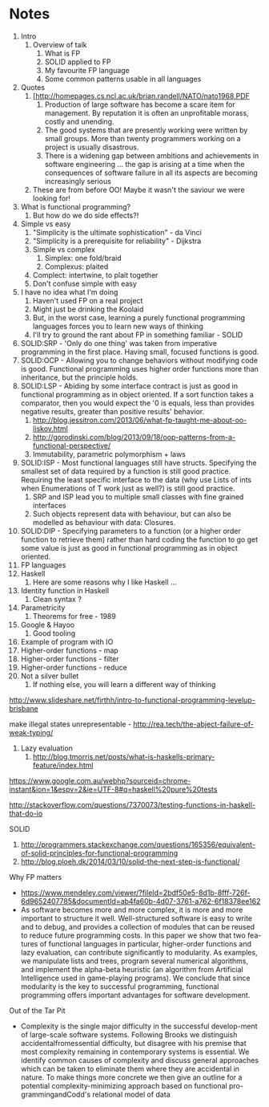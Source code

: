 Notes
=====

1. Intro
    1. Overview of talk
        1. What is FP
        2. SOLID applied to FP
        3. My favourite FP language
        4. Some common patterns usable in all languages
2. Quotes
    1. [http://homepages.cs.ncl.ac.uk/brian.randell/NATO/nato1968.PDF
        1. Production of large software has become a scare item for management. By reputation it is often an unprofitable morass, costly and unending.
        2. The good systems that are presently working were written by small groups. More than twenty programmers working on a project is usually disastrous.
        3. There is a widening gap between ambitions and achievements in software engineering ... the gap is arising at a time when the consequences of software failure in all its aspects are becoming increasingly serious
    2. These are from before OO! Maybe it wasn't the saviour we were looking for!
3. What is functional programming?
    1. But how do we do side effects?!
4. Simple vs easy
    1. "Simplicity is the ultimate sophistication" - da Vinci
    2. "Simplicity is a prerequisite for reliability" - Dijkstra
    3. Simple vs complex
        1. Simplex: one fold/braid
        2. Complexus: plaited
    4. Complect: intertwine, to plait together
    5. Don't confuse simple with easy
5. I have no idea what I'm doing
    1. Haven't used FP on a real project
    2. Might just be drinking the Koolaid
    3. But, in the worst case, learning a purely functional programming languages forces you to learn new ways of thinking
    4. I'll try to ground the rant about FP in something familiar - SOLID
6. SOLID:SRP - 'Only do one thing' was taken from imperative programming in the first place. Having small, focused functions is good.
7. SOLID:OCP - Allowing you to change behaviors without modifying code is good. Functional programming uses higher order functions more than inheritance, but the principle holds.
8. SOLID:LSP - Abiding by some interface contract is just as good in functional programming as in object oriented. If a sort function takes a comparator, then you would expect the '0 is equals, less than provides negative results, greater than positive results' behavior.
    1. http://blog.jessitron.com/2013/06/what-fp-taught-me-about-oo-liskov.html
    2. http://gorodinski.com/blog/2013/09/18/oop-patterns-from-a-functional-perspective/
    3. Immutability, parametric polymorphism + laws
9. SOLID:ISP - Most functional languages still have structs. Specifying the smallest set of data required by a function is still good practice. Requiring the least specific interface to the data (why use Lists of ints when Enumerations of T work just as well?) is still good practice.
    1. SRP and ISP lead you to multiple small classes with fine grained interfaces
    2. Such objects represent data with behaviour, but can also be modelled as behaviour with data: Closures. 
10. SOLID:DIP - Specifying parameters to a function (or a higher order function to retrieve them) rather than hard coding the function to go get some value is just as good in functional programming as in object oriented.
11. FP languages
12. Haskell
    1. Here are some reasons why I like Haskell ...
13. Identity function in Haskell
    1. Clean syntax ?
14. Parametricity
    1. Theorems for free - 1989
15. Google & Hayoo
    1. Good tooling
16. Example of program with IO
17. Higher-order functions - map
18. Higher-order functions - filter
19. Higher-order functions - reduce
20. Not a silver bullet
    1. If nothing else, you will learn a different way of thinking


http://www.slideshare.net/firthh/intro-to-functional-programming-levelup-brisbane

make illegal states unrepresentable - http://rea.tech/the-abject-failure-of-weak-typing/

1. Lazy evaluation
    1. http://blog.tmorris.net/posts/what-is-haskells-primary-feature/index.html


https://www.google.com.au/webhp?sourceid=chrome-instant&ion=1&espv=2&ie=UTF-8#q=haskell%20pure%20tests

http://stackoverflow.com/questions/7370073/testing-functions-in-haskell-that-do-io


SOLID
1. http://programmers.stackexchange.com/questions/165356/equivalent-of-solid-principles-for-functional-programming
2. http://blog.ploeh.dk/2014/03/10/solid-the-next-step-is-functional/


Why FP matters
* https://www.mendeley.com/viewer/?fileId=2bdf50e5-8d1b-8fff-726f-6d9652407785&documentId=ab4fa60b-4d07-3761-a762-6f18378ee162
* As software becomes more and more complex, it is more and more important to structure it well. Well-structured software is easy to write and to debug, and provides a collection of modules that can be reused to reduce future programming costs. In this paper we show that two fea-tures of functional languages in particular, higher-order functions and lazy evaluation, can contribute significantly to modularity. As examples, we manipulate lists and trees, program several numerical algorithms, and implement the alpha-beta heuristic (an algorithm from Artificial Intelligence used in game-playing programs). We conclude that since modularity is the key to successful programming, functional programming offers important advantages for software development.

Out of the Tar Pit
* Complexity is the single major difficulty in the successful develop-ment of large-scale software systems. Following Brooks we distinguish accidentalfromessential difficulty, but disagree with his premise that most complexity remaining in contemporary systems is essential. We identify common causes of complexity and discuss general approaches which can be taken to eliminate them where they are accidental in nature.  To make things more concrete we then give an outline for a potential complexity-minimizing approach based on functional pro-grammingandCodd's relational model of data